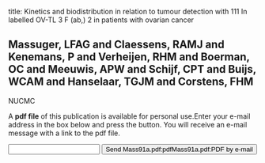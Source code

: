 title: Kinetics and biodistribution in relation to tumour detection with 111 In labelled OV-TL 3 F (ab,) 2 in patients with ovarian cancer

## Massuger, LFAG and Claessens, RAMJ and Kenemans, P and Verheijen, RHM and Boerman, OC and Meeuwis, APW and Schijf, CPT and Buijs, WCAM and Hanselaar, TGJM and Corstens, FHM
NUCMC

A <b>pdf file</b> of this publication is available for personal use.Enter your e-mail address in the box below and press the button. You will receive an e-mail message with a link to the pdf file.
<form action="sender.php">  <input type="text" name="email">  <input type="submit" value="Send Mass91a.pdf:pdfMass91a.pdf:PDF by e-mail"></form>